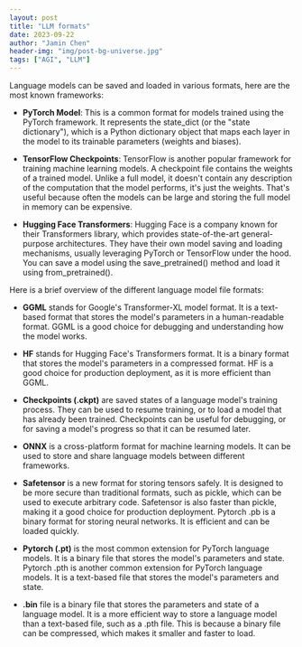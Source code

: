 ```yaml
---
layout: post
title: "LLM formats"
date: 2023-09-22
author: "Jamin Chen"
header-img: "img/post-bg-universe.jpg"
tags: ["AGI", "LLM"]
---
```


Language models can be saved and loaded in various formats, here are the most known frameworks:

* **PyTorch Model**: This is a common format for models trained using the PyTorch framework. It represents the state_dict (or the "state dictionary"), which is a Python dictionary object that maps each layer in the model to its trainable parameters (weights and biases).

* **TensorFlow Checkpoints**: TensorFlow is another popular framework for training machine learning models. A checkpoint file contains the weights of a trained model. Unlike a full model, it doesn't contain any description of the computation that the model performs, it's just the weights. That's useful because often the models can be large and storing the full model in memory can be expensive.

* **Hugging Face Transformers**: Hugging Face is a company known for their Transformers library, which provides state-of-the-art general-purpose architectures. They have their own model saving and loading mechanisms, usually leveraging PyTorch or TensorFlow under the hood. You can save a model using the save_pretrained() method and load it using from_pretrained().

Here is a brief overview of the different language model file formats:

* **GGML** stands for Google's Transformer-XL model format. It is a text-based format that stores the model's parameters in a human-readable format. GGML is a good choice for debugging and understanding how the model works.

* **HF** stands for Hugging Face's Transformers format. It is a binary format that stores the model's parameters in a compressed format. HF is a good choice for production deployment, as it is more efficient than GGML.

* **Checkpoints (.ckpt)** are saved states of a language model's training process. They can be used to resume training, or to load a model that has already been trained. Checkpoints can be useful for debugging, or for saving a model's progress so that it can be resumed later.

* **ONNX** is a cross-platform format for machine learning models. It can be used to store and share language models between different frameworks.

* **Safetensor** is a new format for storing tensors safely. It is designed to be more secure than traditional formats, such as pickle, which can be used to execute arbitrary code. Safetensor is also faster than pickle, making it a good choice for production deployment. Pytorch .pb is a binary format for storing neural networks. It is efficient and can be loaded quickly.

* **Pytorch (.pt)** is the most common extension for PyTorch language models. It is a binary file that stores the model's parameters and state. Pytorch .pth is another common extension for PyTorch language models. It is a text-based file that stores the model's parameters and state.

* **.bin** file is a binary file that stores the parameters and state of a language model. It is a more efficient way to store a language model than a text-based file, such as a .pth file. This is because a binary file can be compressed, which makes it smaller and faster to load.
